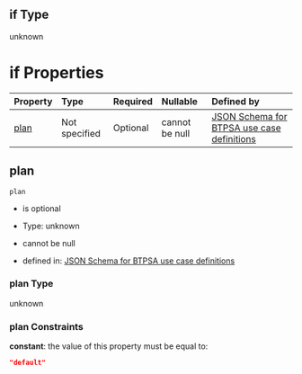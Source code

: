 ## if Type

unknown

# if Properties

| Property      | Type          | Required | Nullable       | Defined by                                                                                                                                                                                                                                  |
| :------------ | :------------ | :------- | :------------- | :------------------------------------------------------------------------------------------------------------------------------------------------------------------------------------------------------------------------------------------ |
| [plan](#plan) | Not specified | Optional | cannot be null | [JSON Schema for BTPSA use case definitions](btpsa-usecase-properties-services-items-allof-2-then-allof-15-then-allof-0-if-properties-plan.md "undefined#/properties/services/items/allOf/2/then/allOf/15/then/allOf/0/if/properties/plan") |

## plan



`plan`

*   is optional

*   Type: unknown

*   cannot be null

*   defined in: [JSON Schema for BTPSA use case definitions](btpsa-usecase-properties-services-items-allof-2-then-allof-15-then-allof-0-if-properties-plan.md "undefined#/properties/services/items/allOf/2/then/allOf/15/then/allOf/0/if/properties/plan")

### plan Type

unknown

### plan Constraints

**constant**: the value of this property must be equal to:

```json
"default"
```
